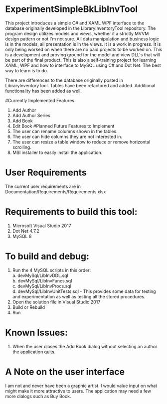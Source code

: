 ﻿# ExperimentSimpleBkLibInvTool
This project introduces a simple C# and XAML WPF interface to the database originally developed in the LibraryInventoryTool repository. The program design utilizes models and views, whether it a strictly MVVM design pattern or not I'm not sure. All data manipulation and business logic is in the models, all presentation is in the views. It is a work in progress. It is only being worked on when there are no paid projects to be worked on.
This is a development and proving ground for the model and view DLL's that will be part of the final product.
This is also a self-training project for learning XAML, WPF and how to interface to MySQL using C# and Dot Net. The best way to learn is to do.

There are differences to the database originally posted in LibraryInventoryTool. Tables have been refactored and added. Additional functionality has been added as well.

#Currently Implemented Features
1. Add Author
2. Add Author Series
3. Add Book
4. Edit Book
#Planned Future Features to Implement
1. The user can rename columns shown in the tables.
2. The user can hide columns they are not interested in.
3. The user can resize a table window to reduce or remove horizontal scrolling.
4. MSI installer to easily install the application.
# User Requirements
The current user requirements are in Documentation/Requirements/Requirements.xlsx
# Requirements to build this tool:
1.	Microsoft Visual Studio 2017
2.	Dot Net 4.7.2
3.	MySQL 8
# To build and debug:
1.	Run the 4 MySQL scripts in this order:  
a.	devMySql/LibInvDDL.sql  
b.	devMySql/LibInvFuncs.sql  
c.	devMySql/LibInvProcs.sql  
d.	devMySql/LibInvUnitTests.sql - This provides some data for testing and experimentation as well as testing all the stored procedures. 
2.	Open the solution file in Visual Studio 2017
3.	Build or Rebuild
4.	Run
# Known Issues:
1.	When the user closes the Add Book dialog without selecting an author the application quits.
# A Note on the user interface
I am not and never have been a graphic artist. I would value input on what might make it more attractive to users. The application may need a few more dialogs such as Buy Book.
